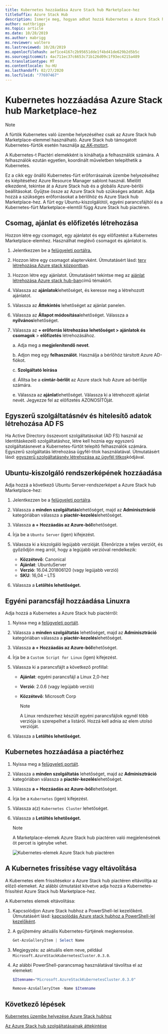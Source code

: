 ```yaml
---
title: Kubernetes hozzáadása Azure Stack hub Marketplace-hez
titleSuffix: Azure Stack Hub
description: Ismerje meg, hogyan adhat hozzá Kubernetes a Azure Stack hub Marketplace-hez.
author: mattbriggs
ms.topic: article
ms.date: 10/28/2019
ms.author: mabrigg
ms.reviewer: waltero
ms.lastreviewed: 10/28/2019
ms.openlocfilehash: aef1ce4167c2b95651dde1f4bd41de629b2d5b5c
ms.sourcegitcommit: 4ac711ec37c6653c71b126d09c1f93ec4215a489
ms.translationtype: MT
ms.contentlocale: hu-HU
ms.lasthandoff: 02/27/2020
ms.locfileid: "77697467"
---
```

# <a name="add-kubernetes-to-azure-stack-hub-marketplace"></a>Kubernetes hozzáadása Azure Stack hub Marketplace-hez

> [!note]  
> A fürtök Kubernetes való üzembe helyezéséhez csak az Azure Stack hub Marketplace-elemmel használható. Azure Stack hub támogatott Kubernetes-fürtök esetén használja [az AK-motort](azure-stack-aks-engine.md).

A Kubernetes-t Piactéri elemekként is kínálhatja a felhasználók számára. A felhasználók ezután egyetlen, koordinált műveletben telepíthetik a Kubernetes.

Ez a cikk egy önálló Kubernetes-fürt erőforrásainak üzembe helyezéséhez és kiépítéséhez Azure Resource Manager sablont használ. Mielőtt elkezdené, tekintse át a Azure Stack hub és a globális Azure-bérlői beállításokat. Gyűjtse össze az Azure Stack hub szükséges adatait. Adja hozzá a szükséges erőforrásokat a bérlőhöz és Azure Stack hub Marketplace-hez. A fürt egy Ubuntu-kiszolgálótól, egyéni parancsfájltól és a Kubernetes-fürt Marketplace-elemtől függ Azure Stack hub piactéren.

## <a name="create-a-plan-an-offer-and-a-subscription"></a>Csomag, ajánlat és előfizetés létrehozása

Hozzon létre egy csomagot, egy ajánlatot és egy előfizetést a Kubernetes Marketplace-elemhez. Használhat meglévő csomagot és ajánlatot is.

1. Jelentkezzen be a [felügyeleti portálra.](https://adminportal.local.azurestack.external)

1. Hozzon létre egy csomagot alaptervként. Útmutatásért lásd: [terv létrehozása Azure stack központban](azure-stack-create-plan.md).

1. Hozzon létre egy ajánlatot. Útmutatásért tekintse meg az [ajánlat létrehozása Azure stack hub-ban](azure-stack-create-offer.md)című témakört.

1. Válassza az **ajánlatok**lehetőséget, és keresse meg a létrehozott ajánlatot.

1. Válassza az **Áttekintés** lehetőséget az ajánlat panelen.

1. Válassza az **Állapot módosítása**lehetőséget. Válassza a **nyilvános**lehetőséget.

1. Válassza az **+ erőforrás létrehozása** **lehetőséget > ajánlatok és csomagok** > **előfizetés** létrehozásához.

    a. Adja meg a **megjelenítendő nevet**.

    b. Adjon meg egy **felhasználót**. Használja a bérlőhöz társított Azure AD-fiókot.

    c. **Szolgáltató leírása**

    d. Állítsa be a **címtár-bérlőt** az Azure stack hub Azure ad-bérlője számára. 

    e. Válassza az **ajánlat**lehetőséget. Válassza ki a létrehozott ajánlat nevét. Jegyezze fel az előfizetés AZONOSÍTÓját.

## <a name="create-a-service-principal-and-credentials-in-ad-fs"></a>Egyszerű szolgáltatásnév és hitelesítő adatok létrehozása AD FS

Ha Active Directory összevont szolgáltatásokat (AD FS) használ az Identitáskezelő szolgáltatáshoz, létre kell hoznia egy egyszerű szolgáltatásnevet a Kubernetes-fürtöt telepítő felhasználók számára. Egyszerű szolgáltatás létrehozása ügyfél-titok használatával. Útmutatásért lásd: [egyszerű szolgáltatásnév létrehozása az ügyfél titkos](azure-stack-create-service-principals.md#create-a-service-principal-that-uses-client-secret-credentials)kódjával.

## <a name="add-an-ubuntu-server-image"></a>Ubuntu-kiszolgáló rendszerképének hozzáadása

Adja hozzá a következő Ubuntu Server-rendszerképet a Azure Stack hub Marketplace-hez:

1. Jelentkezzen be a [felügyeleti portálra](https://adminportal.local.azurestack.external).

1. Válassza a **minden szolgáltatás**lehetőséget, majd az **Adminisztráció** kategóriában válassza a **piactér-kezelés**lehetőséget.

1. Válassza **a + Hozzáadás az Azure-ból**lehetőséget.

1. Írja be a `Ubuntu Server` (igen) kifejezést.

1. Válassza ki a kiszolgáló legújabb verzióját. Ellenőrizze a teljes verziót, és győződjön meg arról, hogy a legújabb verzióval rendelkezik:
    - **Közzétevő**: Canonical
    - **Ajánlat**: UbuntuServer
    - **Verzió**: 16.04.201806120 (vagy legújabb verzió)
    - **SKU**: 16,04 – LTS

1. Válassza a **Letöltés lehetőséget.**

## <a name="add-a-custom-script-for-linux"></a>Egyéni parancsfájl hozzáadása Linuxra

Adja hozzá a Kubernetes a Azure Stack hub piactérről:

1. Nyissa meg a [felügyeleti portált](https://adminportal.local.azurestack.external).

1. Válassza a **minden szolgáltatás** lehetőséget, majd az **Adminisztráció** kategóriában válassza a **piactér-kezelés**lehetőséget.

1. Válassza **a + Hozzáadás az Azure-ból**lehetőséget.

1. Írja be a `Custom Script for Linux` (igen) kifejezést.

1. Válassza ki a parancsfájlt a következő profillal:
   - **Ajánlat**: egyéni parancsfájl a Linux 2,0-hez
   - **Verzió**: 2.0.6 (vagy legújabb verzió)
   - **Közzétevő**: Microsoft Corp

     > [!Note]  
     > A Linux rendszerhez készült egyéni parancsfájlok egynél több verziója is szerepelhet a listáról. Hozzá kell adnia az elem utolsó verzióját.

1. Válassza a **Letöltés lehetőséget.**

## <a name="add-kubernetes-to-the-marketplace"></a>Kubernetes hozzáadása a piactérhez

1. Nyissa meg a [felügyeleti portált](https://adminportal.local.azurestack.external).

1. Válassza a **minden szolgáltatás** lehetőséget, majd az **Adminisztráció** kategóriában válassza a **piactér-kezelés**lehetőséget.

1. Válassza **a + Hozzáadás az Azure-ból**lehetőséget.

1. Írja be a `Kubernetes` (igen) kifejezést.

1. Válassza a(z) `Kubernetes Cluster` lehetőséget.

1. Válassza a **Letöltés lehetőséget.**

    > [!note]  
    > A Marketplace-elemek Azure Stack hub piactéren való megjelenésének öt percet is igénybe vehet.

    ![Kubernetes-elemek Azure Stack hub piactéren](../user/media/azure-stack-solution-template-kubernetes-deploy/marketplaceitem.png)

## <a name="update-or-remove-the-kubernetes"></a>A Kubernetes frissítése vagy eltávolítása

A Kubernetes elem frissítésekor a Azure Stack hub piactéren eltávolítja az előző elemeket. Az alábbi útmutatást követve adja hozzá a Kubernetes-frissítést Azure Stack hub Marketplace-hez.

A Kubernetes elemek eltávolítása:

1. Kapcsolódjon Azure Stack hubhoz a PowerShell-lel kezelőként. Útmutatásért lásd: [kapcsolódás Azure stack hubhoz a PowerShell-lel kezelőként](azure-stack-powershell-configure-admin.md).

2. A gyűjtemény aktuális Kubernetes-fürtjének megkeresése.

    ```powershell  
    Get-AzsGalleryItem | Select Name
    ```
    
3. Megjegyzés: az aktuális elem neve, például `Microsoft.AzureStackKubernetesCluster.0.3.0`.

4. Az alábbi PowerShell-parancsmag használatával távolítsa el az elemeket:

    ```powershell  
    $Itemname="Microsoft.AzureStackKubernetesCluster.0.3.0"

    Remove-AzsGalleryItem -Name $Itemname
    ```

## <a name="next-steps"></a>Következő lépések

[Kubernetes üzembe helyezése Azure Stack hubhoz](../user/azure-stack-solution-template-kubernetes-deploy.md)

[Az Azure Stack hub szolgáltatásainak áttekintése](service-plan-offer-subscription-overview.md)
